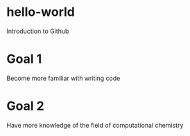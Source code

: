 # hello-world
Introduction to Github
# Goal 1
Become more familiar with writing code
# Goal 2
Have more knowledge of the field of computational chemistry
